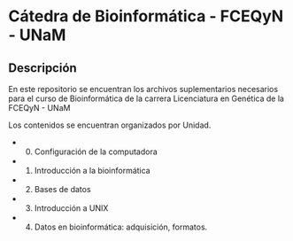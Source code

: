 # Cátedra de Bioinformática - FCEQyN - UNaM

## Descripción

En este repositorio se encuentran los archivos suplementarios necesarios para el curso de Bioinformática de la carrera Licenciatura en Genética de la FCEQyN - UNaM

Los contenidos se encuentran organizados por Unidad.

- 0. Configuración de la computadora
- 1. Introducción a la bioinformática
- 2. Bases de datos
- 3. Introducción a UNIX
- 4. Datos en bioinformática: adquisición, formatos.